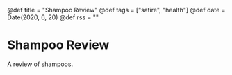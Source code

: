 @def title = "Shampoo Review"
@def tags = ["satire", "health"]
@def date = Date(2020, 6, 20)
@def rss = ""


# Shampoo Review
A review of shampoos.
